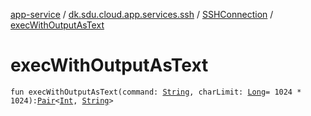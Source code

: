 [app-service](../../index.md) / [dk.sdu.cloud.app.services.ssh](../index.md) / [SSHConnection](index.md) / [execWithOutputAsText](./exec-with-output-as-text.md)

# execWithOutputAsText

`fun execWithOutputAsText(command: `[`String`](https://kotlinlang.org/api/latest/jvm/stdlib/kotlin/-string/index.html)`, charLimit: `[`Long`](https://kotlinlang.org/api/latest/jvm/stdlib/kotlin/-long/index.html)` = 1024 * 1024): `[`Pair`](https://kotlinlang.org/api/latest/jvm/stdlib/kotlin/-pair/index.html)`<`[`Int`](https://kotlinlang.org/api/latest/jvm/stdlib/kotlin/-int/index.html)`, `[`String`](https://kotlinlang.org/api/latest/jvm/stdlib/kotlin/-string/index.html)`>`